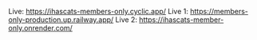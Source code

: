 Live: https://ihascats-members-only.cyclic.app/
Live 1: https://members-only-production.up.railway.app/
Live 2: https://ihascats-member-only.onrender.com/
